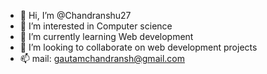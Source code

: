 - 👋 Hi, I’m @Chandranshu27
- 👀 I’m interested in Computer science
- 🌱 I’m currently learning Web development
- 💞️ I’m looking to collaborate on web development projects
- 📫 mail: gautamchandransh@gmail.com

<!---
Chandranshu27/Chandranshu27 is a ✨ special ✨ repository because its `README.md` (this file) appears on your GitHub profile.
You can click the Preview link to take a look at your changes.
--->
